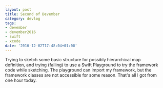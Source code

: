 ```yaml
---
layout: post
title: Second of Devember
category: devlog
tags:
- devember
- devember2016
- swift
- xcode
date: '2016-12-02T17:48:04+01:00'
---
```

Trying to sketch some basic structure for possibly hierarchical map definition, and trying (failing) to use a Swift Playground to try the framework code while sketching. The playground can import my framework, but the framework classes are not accessible for some reason. That's all I got from one hour today.